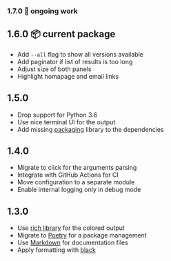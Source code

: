 ### 1.7.0 🚜 ongoing work

## 1.6.0 📦 current package

* Add `--all` flag to show all versions available
* Add paginator if list of results is too long
* Adjust size of both panels
* Highlight homapage and email links

## 1.5.0

* Drop support for Python 3.6
* Use nice terminal UI for the output
* Add missing [packaging](https://github.com/pypa/packaging) library to the dependencies

## 1.4.0

* Migrate to click for the arguments parsing
* Integrate with GitHub Actions for CI
* Move configuration to a separate module
* Enable internal logging only in debug mode

## 1.3.0

* Use [rich library](https://rich.readthedocs.io/en/latest/) for the colored output
* Migrate to [Poetry](https://python-poetry.org/) for a package management
* Use [Markdown](https://www.markdownguide.org/basic-syntax/) for documentation files
* Apply formatting with [black](https://black.readthedocs.io/en/stable/index.html)
